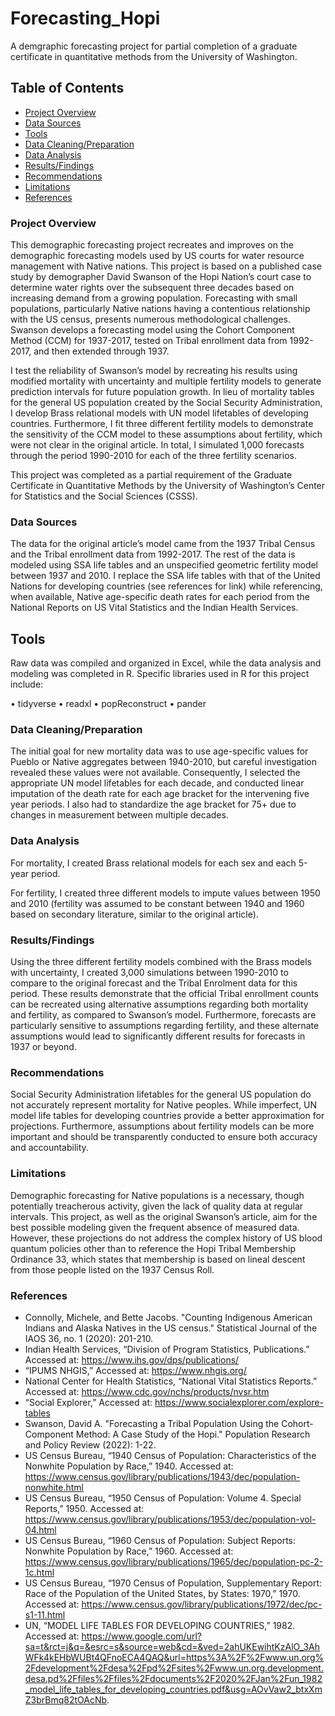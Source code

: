 # Forecasting_Hopi
A demgraphic forecasting project for partial completion of a graduate certificate in quantitative methods from the University of Washington.

## Table of Contents

- [Project Overview](#project-overview)
- [Data Sources](#data-sources)
- [Tools](#tools)
- [Data Cleaning/Preparation](#data-cleaning/preparation)
- [Data Analysis](#data-analysis)
- [Results/Findings](#results/findings)
- [Recommendations](#recommendations)
- [Limitations](#limitations)
- [References](#references)


### Project Overview
This demographic forecasting project recreates and improves on the demographic forecasting models used by US courts for water resource management with Native nations. This project is based on a published case study by demographer David Swanson of the Hopi Nation’s court case to determine water rights over the subsequent three decades based on increasing demand from a growing population. Forecasting with small populations, particularly Native nations having a contentious relationship with the US census, presents numerous methodological challenges. Swanson develops a forecasting model using the Cohort Component Method (CCM) for 1937-2017, tested on Tribal enrollment data from 1992-2017, and then extended through 1937.

I test the reliability of Swanson’s model by recreating his results using modified mortality with uncertainty and multiple fertility models to generate prediction intervals for future population growth. In lieu of mortality tables for the general US population created by the Social Security Administration, I develop Brass relational models with UN model lifetables of developing countries. Furthermore, I fit three different fertility models to demonstrate the sensitivity of the CCM model to these assumptions about fertility, which were not clear in the original article. In total, I simulated 1,000 forecasts through the period 1990-2010 for each of the three fertility scenarios.

This project was completed as a partial requirement of the Graduate Certificate in Quantitative Methods by the University of Washington’s Center for Statistics and the Social Sciences (CSSS).

### Data Sources
The data for the original article’s model came from the 1937 Tribal Census and the Tribal enrollment data from 1992-2017. The rest of the data is modeled using SSA life tables and an unspecified geometric fertility model between 1937 and 2010. I replace the SSA life tables with that of the United Nations for developing countries (see references for link) while referencing, when available, Native age-specific death rates for each period from the National Reports on US Vital Statistics and the Indian Health Services.

## Tools
Raw data was compiled and organized in Excel, while the data analysis and modeling was completed in R. Specific libraries used in R for this project include:

•	tidyverse
•	readxl
•	popReconstruct
•	pander

### Data Cleaning/Preparation
The initial goal for new mortality data was to use age-specific values for Pueblo or Native aggregates between 1940-2010, but careful investigation revealed these values were not available. Consequently, I selected the appropriate UN model lifetables for each decade, and conducted linear imputation of the death rate for each age bracket for the intervening five year periods. I also had to standardize the age bracket for 75+ due to changes in measurement between multiple decades.

### Data Analysis
For mortality, I created Brass relational models for each sex and each 5-year period. 
 

For fertility, I created three different models to impute values between 1950 and 2010 (fertility was assumed to be constant between 1940 and 1960 based on secondary literature, similar to the original article).

 

### Results/Findings
Using the three different fertility models combined with the Brass models with uncertainty, I created 3,000 simulations between 1990-2010 to compare to the original forecast and the Tribal Enrolment data for this period. These results demonstrate that the official Tribal enrollment counts can be recreated using alternative assumptions regarding both mortality and fertility, as compared to Swanson’s model. Furthermore, forecasts are particularly sensitive to assumptions regarding fertility, and these alternate assumptions would lead to significantly different results for forecasts in 1937 or beyond.  

### Recommendations
Social Security Administration lifetables for the general US population do not accurately represent mortality for Native peoples. While imperfect, UN model life tables for developing countries provide a better approximation for projections. Furthermore, assumptions about fertility models can be more important and should be transparently conducted to ensure both accuracy and accountability.

### Limitations
Demographic forecasting for Native populations is a necessary, though potentially treacherous activity, given the lack of quality data at regular intervals. This project, as well as the original Swanson’s article, aim for the best possible modeling given the frequent absence of measured data. However, these projections do not address the complex history of US blood quantum policies other than to reference the Hopi Tribal Membership Ordinance 33, which states that membership is based on lineal descent from those people listed on the 1937 Census Roll. 

### References
- Connolly, Michele, and Bette Jacobs. "Counting Indigenous American Indians and Alaska Natives in the US census." Statistical Journal of the IAOS 36, no. 1 (2020): 201-210.
- Indian Health Services, “Division of Program Statistics, Publications.” Accessed at: https://www.ihs.gov/dps/publications/
- “IPUMS NHGIS,” Accessed at: https://www.nhgis.org/
- National Center for Health Statistics, “National Vital Statistics Reports.” Accessed at: https://www.cdc.gov/nchs/products/nvsr.htm 
- “Social Explorer,” Accessed at: https://www.socialexplorer.com/explore-tables
- Swanson, David A. "Forecasting a Tribal Population Using the Cohort-Component Method: A Case Study of the Hopi." Population Research and Policy Review (2022): 1-22.
- US Census Bureau, “1940 Census of Population: Characteristics of the Nonwhite Population by Race,” 1940. Accessed at: https://www.census.gov/library/publications/1943/dec/population-nonwhite.html
- US Census Bureau, “1950 Census of Population: Volume 4. Special Reports,” 1950. Accessed at: https://www.census.gov/library/publications/1953/dec/population-vol-04.html
- US Census Bureau, “1960 Census of Population: Subject Reports: Nonwhite Population by Race,” 1960. Accessed at: https://www.census.gov/library/publications/1965/dec/population-pc-2-1c.html
- US Census Bureau, “1970 Census of Population, Supplementary Report: Race of the Population of the United States, by States: 1970,” 1970. Accessed at: https://www.census.gov/library/publications/1972/dec/pc-s1-11.html
- UN, “MODEL LIFE TABLES FOR DEVELOPING COUNTRIES,” 1982. Accessed at: https://www.google.com/url?sa=t&rct=j&q=&esrc=s&source=web&cd=&ved=2ahUKEwihtKzAlO_3AhWFk4kEHbWUBt4QFnoECA4QAQ&url=https%3A%2F%2Fwww.un.org%2Fdevelopment%2Fdesa%2Fpd%2Fsites%2Fwww.un.org.development.desa.pd%2Ffiles%2Ffiles%2Fdocuments%2F2020%2FJan%2Fun_1982_model_life_tables_for_developing_countries.pdf&usg=AOvVaw2_btxXmZ3brBmq82tOAcNb. 
